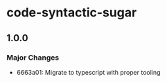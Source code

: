 # code-syntactic-sugar

## 1.0.0

### Major Changes

- 6663a01: Migrate to typescript with proper tooling
